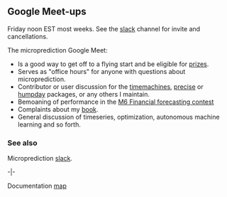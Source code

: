 ## Google Meet-ups

Friday noon EST most weeks. See the [slack](https://microprediction.github.io/microprediction/slack.html) channel for invite and cancellations.

The microprediction Google Meet:

 - Is a good way to get off to a flying start and be eligible for [prizes](https://microprediction.github.io/microprediction/prizes.html).
 - Serves as "office hours" for anyone with questions about microprediction. 
 - Contributor or user discussion for the [timemachines](https://github.com/microprediction/timemachines), [precise](https://github.com/microprediction/precise) or [humpday](https://github.com/microprediction/humpday) packages, or any others I maintain. 
 - Bemoaning of performance in the [M6 Financial forecasting contest](https://m6competition.com/Leaderboard)
 - Complaints about my [book](https://github.com/microprediction/building_an_open_ai_network/issues).
 - General discussion of timeseries, optimization, autonomous machine learning and so forth.   

### See also 

Microprediction [slack](https://microprediction.github.io/microprediction/slack.html). 

-|-

Documentation [map](https://microprediction.github.io/microprediction/map.html)
  



 
